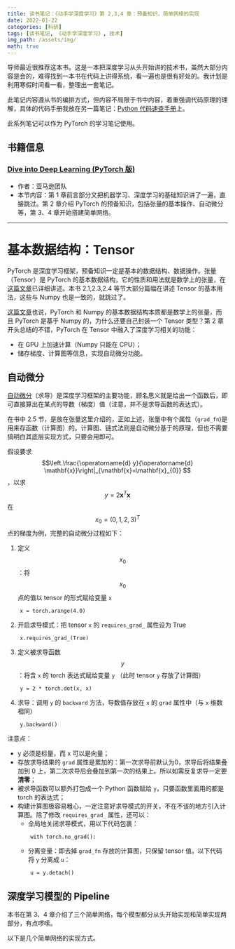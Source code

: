 ```yaml
---
title: 读书笔记：《动手学深度学习》第 2,3,4 章：预备知识，简单网络的实现
date: 2022-01-22
categories: [科研]
tags: [读书笔记, 《动手学深度学习》, 技术]
img_path: /assets/img/
math: true
---
```


导师最近很推荐这本书。这是一本把深度学习从头开始讲的技术书，虽然大部分内容是会的，难得找到一本书在代码上讲得系统，看一遍也是很有好处的。我计划是利用寒假时间看一看，整理出一套笔记。

此笔记内容遵从书的编排方式，但内容不局限于书中内容，着重强调代码原理的理解，具体的代码手册我放在另一篇笔记：[Python 代码速查手册]()上。

此系列笔记可以作为 PyTorch 的学习笔记使用。


## 书籍信息 

### [Dive into Deep Learning (PyTorch 版)](https://d2l.ai)
- 作者：亚马逊团队
- 本节内容：第 1 章前言部分又把机器学习、深度学习的基础知识讲了一遍，直接跳过。第 2 章介绍 PyTorch 的预备知识，包括张量的基本操作、自动微分等，第 3、4 章开始搭建简单网络。


------------------------------



# 基本数据结构：Tensor

PyTorch 是深度学习框架，预备知识一定是基本的数据结构、数据操作。张量（Tensor）是 PyTorch 的基本数据结构，它的性质和用法就是数学上的张量，在[这篇文章]()已详细讲述。本书 2.1,2.3,2.4 等节大部分篇幅在讲述 Tensor 的基本用法，这些与 Numpy 也是一致的，就跳过了。 

[这篇文章]()也说，PyTorch 和 Numpy 的基本数据结构本质都是数学上的张量，而且 PyTorch 是基于 Numpy 的，为什么还要自己封装一个 Tensor 类型？第 2 章开头总结的不错，PyTorch 在 Tensor 中融入了深度学习相关的功能：
- 在 GPU 上加速计算（Numpy 只能在 CPU）；
- 储存梯度、计算图等信息，实现自动微分功能。


## 自动微分

[自动微分](https://pytorch.org/tutorials/beginner/blitz/autograd_tutorial.html)（求导）是深度学习框架的主要功能，顾名思义就是给出一个函数后，即可直接算出在某点的导数（梯度）值（注意，并不是求导函数的表达式）。

在书中 2.5 节，是放在张量这里介绍的，正如上述，张量中有个属性（`grad_fn`)是用来存函数（计算图）的。计算图、链式法则是自动微分基于的原理，但也不需要搞明白其底层实现方式，只要会用即可。

假设要求 $$\left.\frac{\operatorname{d} y}{\operatorname{d} \mathbf{x}}\right|_{\mathbf{x}=\mathbf{x}_{0}}
$$，以求 $$y  = 2\mathbf{x}^T \mathbf{x}$$ 在 $$x_0 = (0,1,2,3)^T$$ 点的梯度为例，完整的自动微分过程如下：

1. 定义 $$x_0$$：将 $$x_0$$ 点的值以 tensor 的形式赋给变量 `x`
```
    x = torch.arange(4.0)
```
2. 开启求导模式：把 tensor `x` 的 `requires_grad_` 属性设为 True
```   
    x.requires_grad_(True)
```  
3. 定义被求导函数 $$y$$：将含 `x` 的 torch 表达式赋给变量 `y` （此时 tensor `y` 存放了计算图）
```
    y = 2 * torch.dot(x, x)
```
4. 求导：调用 `y` 的 `backward` 方法，导数值存放在 `x` 的 `grad` 属性中（与 `x` 维数相同）
```
    y.backward()
```

注意点：
- y 必须是标量，而 x 可以是向量；
- 存放求导结果的 `grad` 属性是累加的：第一次求导前默认为0，求导后将结果叠加到 0 上，第二次求导后会叠加到第一次的结果上。所以如需反复求导一定要**清零**；
- 被求导函数可以额外打包成一个 Python 函数赋给 `y`，只要函数里面用的都是 torch 的表达式；
- 构建计算图极容易粗心，一定注意好求导模式的开关，不在不该的地方引入计算图。除了修改 `requires_grad_` 属性，还可以：
    - 全局地关闭求导模式，用以下代码包裹：
    ```
        with torch.no_grad():
    ```
    - 分离变量：即去掉 `grad_fn` 存放的计算图，只保留 tensor 值。以下代码将 `y` 分离成 `u`：
    ```
        u = y.detach()
    ```   


## 深度学习模型的 Pipeline


本书在第 3、4 章介绍了三个简单网络，每个模型都分从头开始实现和简单实现两部分，有点啰嗦。





以下是几个简单网络的实现方式。








